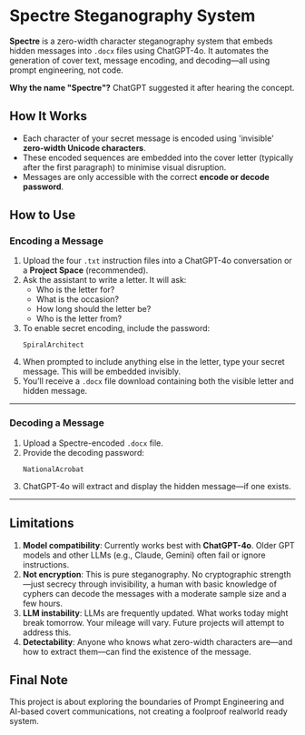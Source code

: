 # Spectre Steganography System

**Spectre** is a zero-width character steganography system that embeds hidden messages into `.docx` files using ChatGPT-4o. It automates the generation of cover text, message encoding, and decoding—all using prompt engineering, not code.

**Why the name "Spectre"?** ChatGPT suggested it after hearing the concept.

## How It Works
- Each character of your secret message is encoded using 'invisible' **zero-width Unicode characters**.
- These encoded sequences are embedded into the cover letter (typically after the first paragraph) to minimise visual disruption.
- Messages are only accessible with the correct **encode or decode password**.

## How to Use
### Encoding a Message
1. Upload the four `.txt` instruction files into a ChatGPT-4o conversation or a **Project Space** (recommended).
2. Ask the assistant to write a letter. It will ask:
   - Who is the letter for?
   - What is the occasion?
   - How long should the letter be?
   - Who is the letter from?
3. To enable secret encoding, include the password:
   ```
   SpiralArchitect
   ```
4. When prompted to include anything else in the letter, type your secret message. This will be embedded invisibly.
5. You’ll receive a `.docx` file download containing both the visible letter and hidden message.

---

### Decoding a Message
1. Upload a Spectre-encoded `.docx` file.
2. Provide the decoding password:
   ```
   NationalAcrobat
   ```
3. ChatGPT-4o will extract and display the hidden message—if one exists.

---

## Limitations

1. **Model compatibility**: Currently works best with **ChatGPT-4o**. Older GPT models and other LLMs (e.g., Claude, Gemini) often fail or ignore instructions.
2. **Not encryption**: This is pure steganography. No cryptographic strength—just secrecy through invisibility, a human with basic knowledge of cyphers can decode the messages with a moderate sample size and a few hours.
3. **LLM instability**: LLMs are frequently updated. What works today might break tomorrow. Your mileage will vary. Future projects will attempt to address this.
4. **Detectability**: Anyone who knows what zero-width characters are—and how to extract them—can find the existence of the message.

## Final Note
This project is about exploring the boundaries of Prompt Engineering and AI-based covert communications, not creating a foolproof realworld ready system. 

